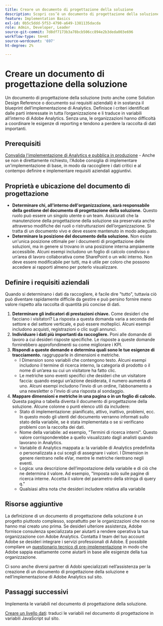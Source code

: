 ```yaml
---
title: Creare un documento di progettazione della soluzione
description: Scopri cos’è un documento di progettazione della soluzione e come utilizzarlo nella tua organizzazione.
feature: Implementation Basics
exl-id: 0b5c5ddd-5f53-4790-a649-1381135dacda
role: Admin, Developer, Leader
source-git-commit: 7d8df7173b3a78bcb506cc894e2b3deda003e696
workflow-type: tm+mt
source-wordcount: '697'
ht-degree: 2%

---
```


# Creare un documento di progettazione della soluzione

Un documento di progettazione della soluzione (noto anche come Solution Design Reference o documento sui requisiti aziendali) è in sostanza il blueprint dell’implementazione di Analytics. Definisce i criteri identificati dalle parti interessate in tutta l’organizzazione e li traduce in variabili all’interno di Adobe Analytics. Senza una, le organizzazioni hanno difficoltà a coordinare le esigenze di reporting e tendono a perdere la raccolta di dati importanti.

## Prerequisiti

[Convalida l&#39;implementazione di Analytics e pubblica in produzione](../launch/validate-publish-prod.md) - Anche se non è direttamente richiesto, l&#39;Adobe consiglia di implementare un&#39;implementazione di base, in modo da raccogliere i dati critici e al contempo definire e implementare requisiti aziendali aggiuntivi.

## Proprietà e ubicazione del documento di progettazione

* **Determinare chi, all&#39;interno dell&#39;organizzazione, sarà responsabile della gestione del documento di progettazione della soluzione.** Questo ruolo può essere un singolo utente o un team. Assicurati che la manutenzione della progettazione della soluzione sia preservata anche attraverso modifiche dei ruoli o ristrutturazioni dell’organizzazione. Si tratta di un documento vivo e deve essere mantenuto in modo adeguato.
* **Determinare la posizione del documento della soluzione.** Non esiste un&#39;unica posizione ottimale per i documenti di progettazione delle soluzioni, ma in genere si trovano in una posizione interna ampiamente accessibile. Alcuni esempi includono un foglio di calcolo condiviso o un’area di lavoro collaborativa come SharePoint o un wiki interno. Non deve essere modificabile per tutti, ma è utile per coloro che possono accedere ai rapporti almeno per poterlo visualizzare.

## Definire i requisiti aziendali

Quando si determinano i dati da raccogliere, è facile dire &quot;tutto&quot;, tuttavia ciò può diventare rapidamente difficile da gestire e può persino fornire meno valore rispetto alla raccolta di quantità più concise di dati.

1. **Determinare gli indicatori di prestazioni chiave.** Come desideri che facciano i visitatori? La risposta a questa domanda varia a seconda del settore e del settore verticale, e può essere molteplici. Alcuni esempi includono acquisti, registrazioni o clic sugli annunci.
1. **Individuare i dati più importanti da raccogliere.** Poni alle domande di lavoro a cui desideri risposte specifiche. Le risposte a queste domande fornirebbero approfondimenti su come migliorare i KPI.
1. **Rispondi a queste domande e determina quali sono le tue esigenze di tracciamento.** raggrupparle in dimensioni e metriche.
   * I Dimension sono variabili che contengono testo. Alcuni esempi includono il termine di ricerca interno, la categoria di prodotto o il nome di un’area su cui un visitatore ha fatto clic.
   * Le metriche sono eventi specifici che desideri che un visitatore faccia: quando esegui un’azione desiderata, il numero aumenta di uno. Alcuni esempi includono l’invio di un ordine, l’abbonamento a una newsletter o l’invio di una risposta al sondaggio.
1. **Mappare dimensioni e metriche in una pagina o in un foglio di calcolo.** Questa pagina o tabella diventa il documento di progettazione della soluzione. Alcune colonne o punti elenco utili da includere:
   * Stato di implementazione: pianificato, attivo, inattivo, problemi, ecc. In questo modo gli utenti del documento verranno informati sullo stato della variabile, se è stata implementata o se si verificano problemi con la raccolta dei dati.
   * Nome della variabile: ad esempio, &quot;Termini di ricerca interni&quot;. Questo valore corrisponderebbe a quello visualizzato dagli analisti quando lavorano in Analytics.
   * Variabile di Analytics mappata a: la variabile di Analytics predefinita o personalizzata a cui scegli di assegnare i valori. I Dimension in genere rientrano nelle eVar, mentre le metriche rientrano negli eventi.
   * Logica: una descrizione dell’impostazione della variabile e di ciò che ne determina il valore. Ad esempio, &quot;Imposta solo sulle pagine di ricerca interne. Accetta il valore del parametro della stringa di query q.&quot;
   * Qualsiasi altra nota che desideri includere relativa alla variabile

## Risorse aggiuntive

La definizione di un documento di progettazione della soluzione è un progetto piuttosto complesso, soprattutto per le organizzazioni che non ne hanno mai creato uno prima. Se desideri ulteriore assistenza, Adobe fornisce consulenza specializzata per aiutarti a rendere operativa la tua organizzazione con Adobe Analytics. Contatta il team del tuo account Adobe se desideri integrare i servizi professionali di Adobe. È possibile compilare un [questionario tecnico di pre-implementazione](assets/technical-pre-implementation-questionnaire.pdf) in modo che Adobe sappia esattamente come aiutarti in base alle esigenze della tua organizzazione.

Ci sono anche diversi partner di Adobi specializzati nell’assistenza per la creazione di un documento di progettazione della soluzione e nell’implementazione di Adobe Analytics sul sito.

## Passaggi successivi

Implementa le variabili nel documento di progettazione della soluzione.

[Creare un livello dati](data-layer.md): traduci le variabili nel documento di progettazione in variabili JavaScript sul sito.
